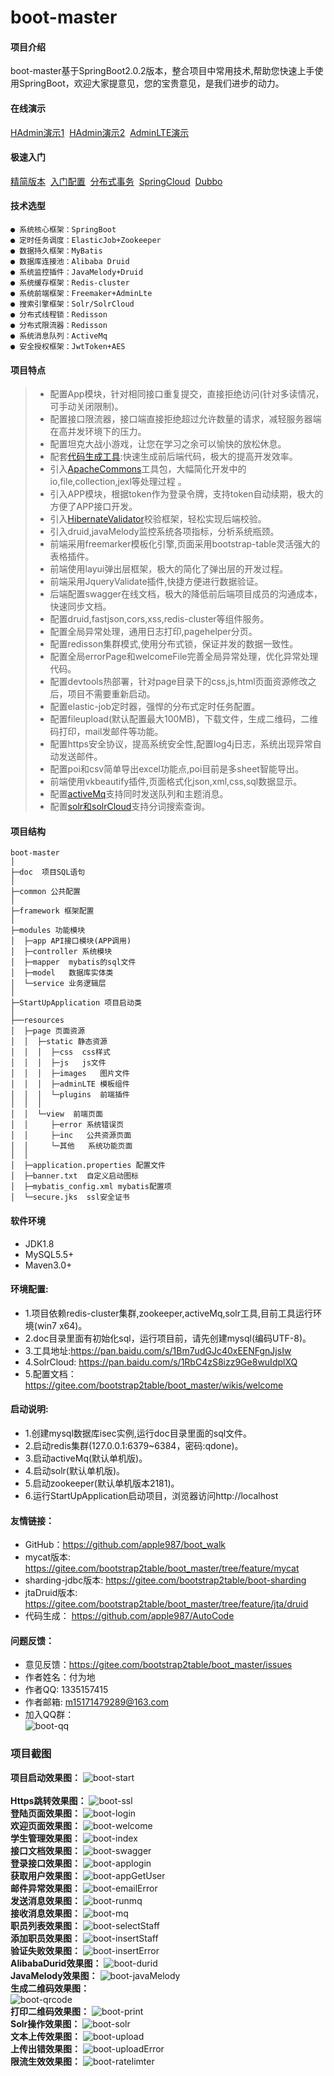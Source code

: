 ﻿# boot-master

#### 项目介绍
boot-master基于SpringBoot2.0.2版本，整合项目中常用技术,帮助您快速上手使用SpringBoot，欢迎大家提意见，您的宝贵意见，是我们进步的动力。<br>

#### 在线演示
[HAdmin演示1](https://bootstrap2table.gitee.io)  &nbsp;[HAdmin演示2](http://106.12.21.175:99)  &nbsp;[AdminLTE演示](http://117.48.201.35)  

#### 极速入门
[精简版本](https://gitee.com/bootstrap2table/boot_master/tree/feature/boot-single)   &nbsp;[入门配置](https://gitee.com/bootstrap2table/boot_master/wikis/welcome)   &nbsp;[分布式事务](https://gitee.com/bootstrap2table/boot_master/tree/feature/jta/druid)  &nbsp;[SpringCloud](https://gitee.com/bootstrap2table/spring-cloud)   &nbsp;[Dubbo](https://gitee.com/bootstrap2table/api-master)


#### 技术选型
    ● 系统核心框架：SpringBoot
    ● 定时任务调度：ElasticJob+Zookeeper
    ● 数据持久框架：MyBatis
    ● 数据库连接池：Alibaba Druid
    ● 系统监控插件：JavaMelody+Druid
    ● 系统缓存框架：Redis-cluster
    ● 系统前端框架：Freemaker+AdminLte
    ● 搜索引擎框架：Solr/SolrCloud
    ● 分布式线程锁：Redisson
    ● 分布式限流器：Redisson
    ● 系统消息队列：ActiveMq
    ● 安全授权框架：JwtToken+AES 
 
#### **项目特点**   
> * 配置App模块，针对相同接口重复提交，直接拒绝访问(针对多读情况，可手动关闭限制)。<br>
> * 配置接口限流器，接口端直接拒绝超过允许数量的请求，减轻服务器端在高并发环境下的压力。<br>
> * 配置坦克大战小游戏，让您在学习之余可以愉快的放松休息。<br>
> * 配套[代码生成工具](https://github.com/apple987/AutoCode):快速生成前后端代码，极大的提高开发效率。<br>
> * 引入[ApacheCommons](https://gitee.com/bootstrap2table/boot_master/blob/master/src/test/java/com/qdone/DemoApacheCommonsTest.java)工具包，大幅简化开发中的io,file,collection,jexl等处理过程 。<br>
> * 引入APP模块，根据token作为登录令牌，支持token自动续期，极大的方便了APP接口开发。<br>
> * 引入[HibernateValidator](https://gitee.com/bootstrap2table/boot_master/blob/master/src/main/java/com/qdone/module/controller/TestController.java)校验框架，轻松实现后端校验。<br>
> * 引入druid,javaMelody监控系统各项指标，分析系统瓶颈。<br>
> * 前端采用freemarker模板化引擎,页面采用bootstrap-table灵活强大的表格插件。<br>
> * 前端使用layui弹出层框架，极大的简化了弹出层的开发过程。
> * 前端采用JqueryValidate插件,快捷方便进行数据验证。<br>
> * 后端配置swagger在线文档，极大的降低前后端项目成员的沟通成本，快速同步文档。 <br>
> * 配置druid,fastjson,cors,xss,redis-cluster等组件服务。<br>
> * 配置全局异常处理，通用日志打印,pagehelper分页。<br>
> * 配置redisson集群模式,使用分布式锁，保证并发的数据一致性。<br>
> * 配置全局errorPage和welcomeFile完善全局异常处理，优化异常处理代码。<br>
> * 配置devtools热部署，针对page目录下的css,js,html页面资源修改之后，项目不需要重新启动。<br>
> * 配置elastic-job定时器，强悍的分布式定时任务配置。<br>
> * 配置fileupload(默认配置最大100MB)，下载文件，生成二维码，二维码打印，mail发邮件等功能。<br>
> * 配置https安全协议，提高系统安全性,配置log4j日志，系统出现异常自动发送邮件。<br>
> * 配置poi和csv简单导出excel功能点,poi目前是多sheet智能导出。<br>
> * 前端使用vkbeautify插件,页面格式化json,xml,css,sql数据显示。<br>
> * 配置[activeMq](https://gitee.com/bootstrap2table/boot_master/blob/master/src/test/java/com/qdone/DemoApplicationTests.java)支持同时发送队列和主题消息。<br>
> * 配置[solr和solrCloud](https://gitee.com/bootstrap2table/boot_master/blob/master/src/main/java/com/qdone/module/app/SolrDataController.java)支持分词搜索查询。<br>


#### **项目结构**
```
boot-master
│ 
├─doc  项目SQL语句
│ 
├─common 公共配置
│ 
├─framework 框架配置
│ 
├─modules 功能模块
│  ├─app API接口模块(APP调用)
│  ├─controller 系统模块
│  ├─mapper  mybatis的sql文件
│  ├─model   数据库实体类
│  └─service 业务逻辑层
│ 
├─StartUpApplication 项目启动类
│  
├──resources
│  ├─page 页面资源
│  │  ├─static 静态资源
│  │  │  ├─css  css样式
│  │  │  ├─js   js文件 
│  │  │  ├─images   图片文件 
│  │  │  ├─adminLTE 模板组件  
│  │  │  └─plugins  前端插件
│  │  │
│  │  └─view  前端页面
│  │     ├─error 系统错误页
│  │     ├─inc   公共资源页面
│  │     └─其他   系统功能页面
│  │
│  ├─application.properties 配置文件
│  ├─banner.txt  自定义启动图标
│  ├─mybatis_config.xml mybatis配置项
│  └─secure.jks  ssl安全证书
```
#### **软件环境** 
- JDK1.8
- MySQL5.5+
- Maven3.0+
 
#### **环境配置:**<br>
- 1.项目依赖redis-cluster集群,zookeeper,activeMq,solr工具,目前工具运行环境(win7 x64)。<br>
- 2.doc目录里面有初始化sql，运行项目前，请先创建mysql(编码UTF-8)。<br>
- 3.工具地址:https://pan.baidu.com/s/1Bm7udGJc40xEENFgnJjsIw
- 4.SolrCloud: https://pan.baidu.com/s/1RbC4zS8izz9Ge8wuIdplXQ
- 5.配置文档：https://gitee.com/bootstrap2table/boot_master/wikis/welcome
	 
#### **启动说明:**
- 1.创建mysql数据库isec实例,运行doc目录里面的sql文件。<br>
- 2.启动redis集群(127.0.0.1:6379~6384，密码:qdone)。<br>
- 3.启动activeMq(默认单机版)。<br>
- 4.启动solr(默认单机版)。<br>
- 5.启动zookeeper(默认单机版本2181)。<br>
- 6.运行StartUpApplication启动项目，浏览器访问http://localhost<br>
	
#### **友情链接：**
- GitHub：https://github.com/apple987/boot_walk <br>
- mycat版本: https://gitee.com/bootstrap2table/boot_master/tree/feature/mycat<br>
- sharding-jdbc版本: https://gitee.com/bootstrap2table/boot-sharding<br>
- jtaDruid版本: https://gitee.com/bootstrap2table/boot_master/tree/feature/jta/druid<br>
- 代码生成： https://github.com/apple987/AutoCode<br>

#### **问题反馈：**
- 意见反馈：https://gitee.com/bootstrap2table/boot_master/issues
- 作者姓名：付为地<br>
- 作者QQ: 1335157415<br>
- 作者邮箱: m15171479289@163.com<br>
- 加入QQ群：<br>
![boot-qq](https://github.com/apple987/static/raw/master/boot/image/qq.jpg "QQ群")<br>

### 项目截图
**项目启动效果图：** 
![boot-start](https://github.com/apple987/static/raw/master/boot/image/start.png "项目启动")<br>	
**Https跳转效果图：** 
![boot-ssl](https://github.com/apple987/static/raw/master/boot/image/ssl.png "初始化")<br>
**登陆页面效果图：** 
![boot-login](https://github.com/apple987/static/raw/master/boot/image/login.jpg "登陆页面")<br>
**欢迎页面效果图：** 
![boot-welcome](https://github.com/apple987/static/raw/master/boot/image/welcome.jpg "欢迎页面")<br>
**学生管理效果图：** 
![boot-index](https://github.com/apple987/static/raw/master/boot/image/index.png "学生管理")<br>
**接口文档效果图：** 
![boot-swagger](https://github.com/apple987/static/raw/master/boot/image/swagger.png "swagger在线文档")<br>
**登录接口效果图：** 
![boot-applogin](https://github.com/apple987/static/raw/master/boot/image/appLogin.jpg "app登陆接口")<br>
**获取用户效果图：** 
![boot-appGetUser](https://github.com/apple987/static/raw/master/boot/image/appGetUser.jpg "app获得登陆信息接口")<br>
**邮件异常效果图：** 
![boot-emailError](https://github.com/apple987/static/raw/master/boot/image/emailError.jpg "邮件发送异常")<br>
**发送消息效果图：** 
![boot-runmq](https://github.com/apple987/static/raw/master/boot/image/runmq.jpg "发送MQ消息")<br>
**接收消息效果图：** 
![boot-mq](https://github.com/apple987/static/raw/master/boot/image/mq.jpg "MQ队列和订阅")<br>
**职员列表效果图：** 
![boot-selectStaff](https://github.com/apple987/static/raw/master/boot/image/selectStaff.jpg "职员信息列表")<br>
**添加职员效果图：** 
![boot-insertStaff](https://github.com/apple987/static/raw/master/boot/image/insertStaff.jpg "添加职员信息")<br>
**验证失败效果图：** 
![boot-insertError](https://github.com/apple987/static/raw/master/boot/image/insertStaffError.jpg "validate验证信息")<br>
**AlibabaDurid效果图：** 
![boot-durid](https://github.com/apple987/static/raw/master/boot/image/druid.png "durid监控")<br>
**JavaMelody效果图：** 
![boot-javaMelody](https://github.com/apple987/static/raw/master/boot/image/javaMelody.png "javaMelody监控")<br>
**生成二维码效果图：** 	
![boot-qrcode](https://github.com/apple987/static/raw/master/boot/image/qrcode.png "生成二维码")<br>
**打印二维码效果图：** 
![boot-print](https://github.com/apple987/static/raw/master/boot/image/print.png "打印二维码")<br>
**Solr操作效果图：** 
![boot-solr](https://github.com/apple987/static/raw/master/boot/image/solr.png "solr导入数据")<br>
**文本上传效果图：** 
![boot-upload](https://github.com/apple987/static/raw/master/boot/image/upload.jpg "文本上传")<br>
**上传出错效果图：**
![boot-uploadError](https://github.com/apple987/static/raw/master/boot/image/uploadError.jpg "文件上传异常")<br>
**限流生效效果图：**
![boot-ratelimter](https://github.com/apple987/static/raw/master/boot/image/ratelimter.jpg "限流接口请求")<br>

	

		
        